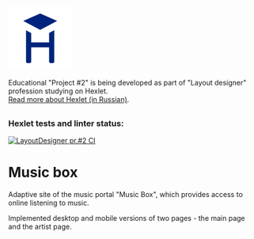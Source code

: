 ##
[![Hexlet Ltd. logo](https://raw.githubusercontent.com/Hexlet/assets/master/images/hexlet_logo128.png)](https://ru.hexlet.io/pages/about?utm_source=github&utm_medium=link&utm_campaign=nodejs-package)

Educational "Project #2" is being developed as part of "Layout designer" profession studying on Hexlet.  
[Read more about Hexlet (in Russian)](https://ru.hexlet.io/pages/about?utm_source=github&utm_medium=link&utm_campaign=nodejs-package).
##

### Hexlet tests and linter status:
[![LayoutDesigner pr.#2 CI](https://github.com/ushachev/layout-designer-project-lvl2/actions/workflows/deploy.yml/badge.svg)](https://github.com/ushachev/layout-designer-project-lvl2/actions/workflows/deploy.yml)

# Music box

Adaptive site of the music portal "Music Box", which provides access to online listening to music.

Implemented desktop and mobile versions of two pages - the main page and the artist page.
